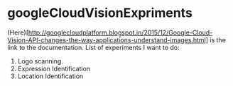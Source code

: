 # googleCloudVisionExpriments

(Here)[http://googlecloudplatform.blogspot.in/2015/12/Google-Cloud-Vision-API-changes-the-way-applications-understand-images.html] is the link to the documentation.
List of experiments I want to do:
1. Logo scanning.
2. Expression Identification
3. Location Identification
